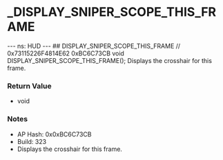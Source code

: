 # _DISPLAY_SNIPER_SCOPE_THIS_FRAME

--- ns: HUD --- ## DISPLAY_SNIPER_SCOPE_THIS_FRAME  // 0x73115226F4814E62 0xBC6C73CB void DISPLAY_SNIPER_SCOPE_THIS_FRAME();  Displays the crosshair for this frame.

### Return Value
* void

### Notes
* AP Hash: 0x0xBC6C73CB
* Build: 323
* Displays the crosshair for this frame.

